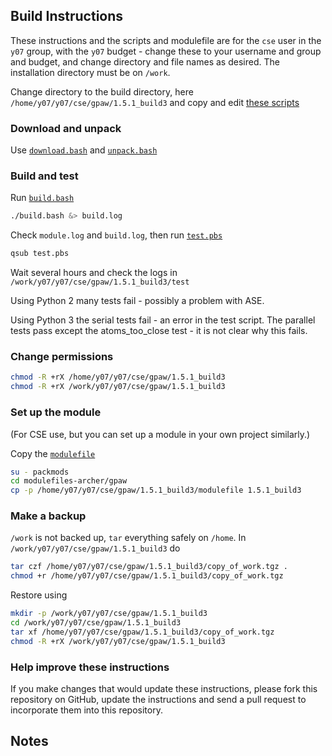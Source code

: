 Build Instructions
------------------

These instructions and the scripts and modulefile are for the `cse`
user in the `y07` group, with the `y07` budget - change these to your
username and group and budget, and change directory and file names as
desired.  The installation directory must be on `/work`.

Change directory to the build directory, here
`/home/y07/y07/cse/gpaw/1.5.1_build3` and copy and edit [these scripts]()

### Download and unpack

Use [`download.bash`](download.bash) and [`unpack.bash`](unpack.bash)

### Build and test

Run [`build.bash`](build.bash)

```bash
./build.bash &> build.log
```

Check `module.log` and `build.log`, then run [`test.pbs`](test.pbs)

```bash
qsub test.pbs
```

Wait several hours and check the logs in
`/work/y07/y07/cse/gpaw/1.5.1_build3/test`

Using Python 2 many tests fail - possibly a problem with ASE.

Using Python 3 the serial tests fail - an error in the test script.
The parallel tests pass except the atoms_too_close test - it is not
clear why this fails.

### Change permissions

```bash
chmod -R +rX /home/y07/y07/cse/gpaw/1.5.1_build3
chmod -R +rX /work/y07/y07/cse/gpaw/1.5.1_build3
```

### Set up the module

(For CSE use, but you can set up a module in your own project
similarly.)

Copy the [`modulefile`](modulefile)

```bash
su - packmods
cd modulefiles-archer/gpaw
cp -p /home/y07/y07/cse/gpaw/1.5.1_build3/modulefile 1.5.1_build3
```

### Make a backup

`/work` is not backed up, `tar` everything safely on `/home`.  In
`/work/y07/y07/cse/gpaw/1.5.1_build3` do

```bash
tar czf /home/y07/y07/cse/gpaw/1.5.1_build3/copy_of_work.tgz .
chmod +r /home/y07/y07/cse/gpaw/1.5.1_build3/copy_of_work.tgz
```

Restore using

```bash
mkdir -p /work/y07/y07/cse/gpaw/1.5.1_build3
cd /work/y07/y07/cse/gpaw/1.5.1_build3
tar xf /home/y07/y07/cse/gpaw/1.5.1_build3/copy_of_work.tgz
chmod -R +rX /work/y07/y07/cse/gpaw/1.5.1_build3
```

### Help improve these instructions

If you make changes that would update these instructions, please fork
this repository on GitHub, update the instructions and send a pull
request to incorporate them into this repository.

Notes
-----
